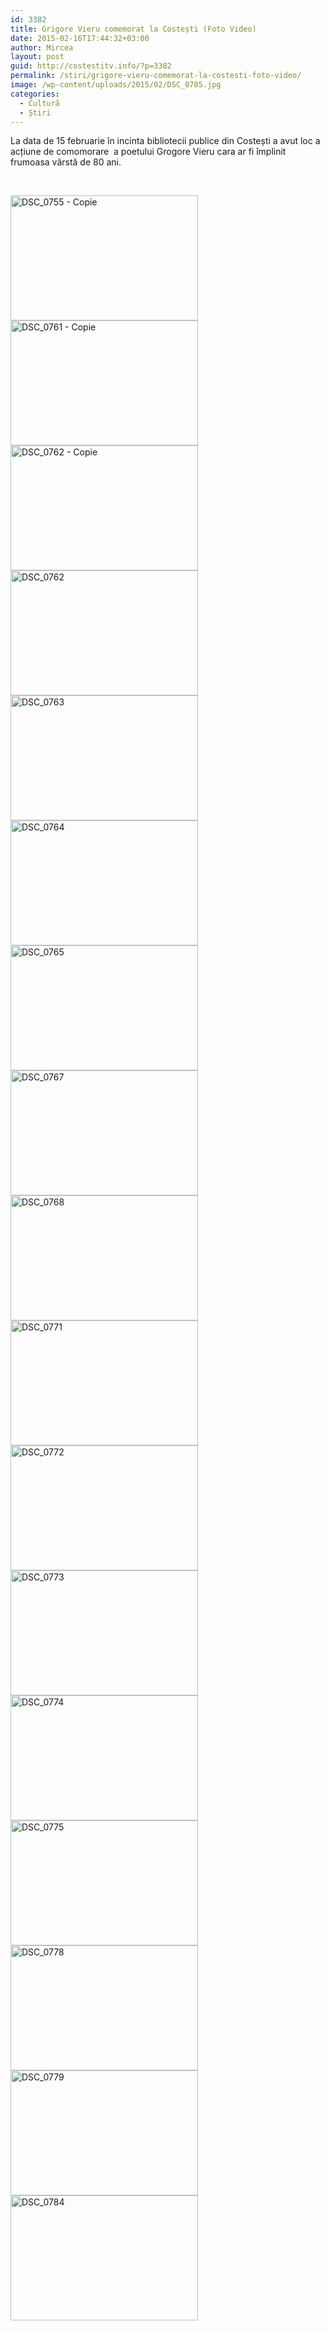 ```yaml
---
id: 3382
title: Grigore Vieru comemorat la Costești (Foto Video)
date: 2015-02-16T17:44:32+03:00
author: Mircea
layout: post
guid: http://costestitv.info/?p=3382
permalink: /stiri/grigore-vieru-comemorat-la-costesti-foto-video/
image: /wp-content/uploads/2015/02/DSC_0785.jpg
categories:
  - Cultură
  - Știri
---
```

La data de 15 februarie în incinta bibliotecii publice din Costești a avut loc a acțiune de comomorare  a poetului Grogore Vieru cara ar fi împlinit frumoasa vârstă de 80 ani.<!--more-->

&nbsp;

[<img class="alignnone size-medium wp-image-3383" src="http://costestitv.info/wp-content/uploads/2015/02/DSC_0755-Copie-300x200.jpg" alt="DSC_0755 - Copie" width="300" height="200" srcset="http://costestitv.ddev.local/wp-content/uploads/2015/02/DSC_0755-Copie-300x200.jpg 300w, http://costestitv.ddev.local/wp-content/uploads/2015/02/DSC_0755-Copie.jpg 1024w, http://costestitv.ddev.local/wp-content/uploads/2015/02/DSC_0755-Copie-90x60.jpg 90w, http://costestitv.ddev.local/wp-content/uploads/2015/02/DSC_0755-Copie-180x120.jpg 180w, http://costestitv.ddev.local/wp-content/uploads/2015/02/DSC_0755-Copie-95x64.jpg 95w" sizes="(max-width: 300px) 100vw, 300px" />](http://costestitv.info/wp-content/uploads/2015/02/DSC_0755-Copie.jpg) [<img class="alignnone size-medium wp-image-3384" src="http://costestitv.info/wp-content/uploads/2015/02/DSC_0761-Copie-300x200.jpg" alt="DSC_0761 - Copie" width="300" height="200" srcset="http://costestitv.ddev.local/wp-content/uploads/2015/02/DSC_0761-Copie-300x200.jpg 300w, http://costestitv.ddev.local/wp-content/uploads/2015/02/DSC_0761-Copie.jpg 1024w, http://costestitv.ddev.local/wp-content/uploads/2015/02/DSC_0761-Copie-90x60.jpg 90w, http://costestitv.ddev.local/wp-content/uploads/2015/02/DSC_0761-Copie-180x120.jpg 180w, http://costestitv.ddev.local/wp-content/uploads/2015/02/DSC_0761-Copie-95x64.jpg 95w" sizes="(max-width: 300px) 100vw, 300px" />](http://costestitv.info/wp-content/uploads/2015/02/DSC_0761-Copie.jpg) [<img class="alignnone size-medium wp-image-3385" src="http://costestitv.info/wp-content/uploads/2015/02/DSC_0762-Copie-300x200.jpg" alt="DSC_0762 - Copie" width="300" height="200" srcset="http://costestitv.ddev.local/wp-content/uploads/2015/02/DSC_0762-Copie-300x200.jpg 300w, http://costestitv.ddev.local/wp-content/uploads/2015/02/DSC_0762-Copie.jpg 1024w, http://costestitv.ddev.local/wp-content/uploads/2015/02/DSC_0762-Copie-90x60.jpg 90w, http://costestitv.ddev.local/wp-content/uploads/2015/02/DSC_0762-Copie-180x120.jpg 180w, http://costestitv.ddev.local/wp-content/uploads/2015/02/DSC_0762-Copie-95x64.jpg 95w" sizes="(max-width: 300px) 100vw, 300px" />](http://costestitv.info/wp-content/uploads/2015/02/DSC_0762-Copie.jpg) [<img class="alignnone size-medium wp-image-3386" src="http://costestitv.info/wp-content/uploads/2015/02/DSC_0762-300x200.jpg" alt="DSC_0762" width="300" height="200" srcset="http://costestitv.ddev.local/wp-content/uploads/2015/02/DSC_0762-300x200.jpg 300w, http://costestitv.ddev.local/wp-content/uploads/2015/02/DSC_0762.jpg 1024w, http://costestitv.ddev.local/wp-content/uploads/2015/02/DSC_0762-90x60.jpg 90w, http://costestitv.ddev.local/wp-content/uploads/2015/02/DSC_0762-180x120.jpg 180w, http://costestitv.ddev.local/wp-content/uploads/2015/02/DSC_0762-95x64.jpg 95w" sizes="(max-width: 300px) 100vw, 300px" />](http://costestitv.info/wp-content/uploads/2015/02/DSC_0762.jpg) [<img class="alignnone size-medium wp-image-3387" src="http://costestitv.info/wp-content/uploads/2015/02/DSC_0763-300x200.jpg" alt="DSC_0763" width="300" height="200" srcset="http://costestitv.ddev.local/wp-content/uploads/2015/02/DSC_0763-300x200.jpg 300w, http://costestitv.ddev.local/wp-content/uploads/2015/02/DSC_0763.jpg 1024w, http://costestitv.ddev.local/wp-content/uploads/2015/02/DSC_0763-90x60.jpg 90w, http://costestitv.ddev.local/wp-content/uploads/2015/02/DSC_0763-180x120.jpg 180w, http://costestitv.ddev.local/wp-content/uploads/2015/02/DSC_0763-95x64.jpg 95w" sizes="(max-width: 300px) 100vw, 300px" />](http://costestitv.info/wp-content/uploads/2015/02/DSC_0763.jpg) [<img class="alignnone size-medium wp-image-3388" src="http://costestitv.info/wp-content/uploads/2015/02/DSC_0764-300x200.jpg" alt="DSC_0764" width="300" height="200" srcset="http://costestitv.ddev.local/wp-content/uploads/2015/02/DSC_0764-300x200.jpg 300w, http://costestitv.ddev.local/wp-content/uploads/2015/02/DSC_0764.jpg 1024w, http://costestitv.ddev.local/wp-content/uploads/2015/02/DSC_0764-90x60.jpg 90w, http://costestitv.ddev.local/wp-content/uploads/2015/02/DSC_0764-180x120.jpg 180w, http://costestitv.ddev.local/wp-content/uploads/2015/02/DSC_0764-95x64.jpg 95w" sizes="(max-width: 300px) 100vw, 300px" />](http://costestitv.info/wp-content/uploads/2015/02/DSC_0764.jpg) [<img class="alignnone size-medium wp-image-3389" src="http://costestitv.info/wp-content/uploads/2015/02/DSC_0765-300x200.jpg" alt="DSC_0765" width="300" height="200" srcset="http://costestitv.ddev.local/wp-content/uploads/2015/02/DSC_0765-300x200.jpg 300w, http://costestitv.ddev.local/wp-content/uploads/2015/02/DSC_0765.jpg 1024w, http://costestitv.ddev.local/wp-content/uploads/2015/02/DSC_0765-90x60.jpg 90w, http://costestitv.ddev.local/wp-content/uploads/2015/02/DSC_0765-180x120.jpg 180w, http://costestitv.ddev.local/wp-content/uploads/2015/02/DSC_0765-95x64.jpg 95w" sizes="(max-width: 300px) 100vw, 300px" />](http://costestitv.info/wp-content/uploads/2015/02/DSC_0765.jpg) [<img class="alignnone size-medium wp-image-3390" src="http://costestitv.info/wp-content/uploads/2015/02/DSC_0767-300x200.jpg" alt="DSC_0767" width="300" height="200" srcset="http://costestitv.ddev.local/wp-content/uploads/2015/02/DSC_0767-300x200.jpg 300w, http://costestitv.ddev.local/wp-content/uploads/2015/02/DSC_0767.jpg 1024w, http://costestitv.ddev.local/wp-content/uploads/2015/02/DSC_0767-90x60.jpg 90w, http://costestitv.ddev.local/wp-content/uploads/2015/02/DSC_0767-180x120.jpg 180w, http://costestitv.ddev.local/wp-content/uploads/2015/02/DSC_0767-95x64.jpg 95w" sizes="(max-width: 300px) 100vw, 300px" />](http://costestitv.info/wp-content/uploads/2015/02/DSC_0767.jpg) [<img class="alignnone size-medium wp-image-3391" src="http://costestitv.info/wp-content/uploads/2015/02/DSC_0768-300x200.jpg" alt="DSC_0768" width="300" height="200" srcset="http://costestitv.ddev.local/wp-content/uploads/2015/02/DSC_0768-300x200.jpg 300w, http://costestitv.ddev.local/wp-content/uploads/2015/02/DSC_0768.jpg 1024w, http://costestitv.ddev.local/wp-content/uploads/2015/02/DSC_0768-90x60.jpg 90w, http://costestitv.ddev.local/wp-content/uploads/2015/02/DSC_0768-180x120.jpg 180w, http://costestitv.ddev.local/wp-content/uploads/2015/02/DSC_0768-95x64.jpg 95w" sizes="(max-width: 300px) 100vw, 300px" />](http://costestitv.info/wp-content/uploads/2015/02/DSC_0768.jpg) [<img class="alignnone size-medium wp-image-3392" src="http://costestitv.info/wp-content/uploads/2015/02/DSC_0771-300x200.jpg" alt="DSC_0771" width="300" height="200" srcset="http://costestitv.ddev.local/wp-content/uploads/2015/02/DSC_0771-300x200.jpg 300w, http://costestitv.ddev.local/wp-content/uploads/2015/02/DSC_0771.jpg 1024w, http://costestitv.ddev.local/wp-content/uploads/2015/02/DSC_0771-90x60.jpg 90w, http://costestitv.ddev.local/wp-content/uploads/2015/02/DSC_0771-180x120.jpg 180w, http://costestitv.ddev.local/wp-content/uploads/2015/02/DSC_0771-95x64.jpg 95w" sizes="(max-width: 300px) 100vw, 300px" />](http://costestitv.info/wp-content/uploads/2015/02/DSC_0771.jpg) [<img class="alignnone size-medium wp-image-3393" src="http://costestitv.info/wp-content/uploads/2015/02/DSC_0772-300x200.jpg" alt="DSC_0772" width="300" height="200" srcset="http://costestitv.ddev.local/wp-content/uploads/2015/02/DSC_0772-300x200.jpg 300w, http://costestitv.ddev.local/wp-content/uploads/2015/02/DSC_0772.jpg 1024w, http://costestitv.ddev.local/wp-content/uploads/2015/02/DSC_0772-90x60.jpg 90w, http://costestitv.ddev.local/wp-content/uploads/2015/02/DSC_0772-180x120.jpg 180w, http://costestitv.ddev.local/wp-content/uploads/2015/02/DSC_0772-95x64.jpg 95w" sizes="(max-width: 300px) 100vw, 300px" />](http://costestitv.info/wp-content/uploads/2015/02/DSC_0772.jpg) [<img class="alignnone size-medium wp-image-3394" src="http://costestitv.info/wp-content/uploads/2015/02/DSC_0773-300x200.jpg" alt="DSC_0773" width="300" height="200" srcset="http://costestitv.ddev.local/wp-content/uploads/2015/02/DSC_0773-300x200.jpg 300w, http://costestitv.ddev.local/wp-content/uploads/2015/02/DSC_0773.jpg 1024w, http://costestitv.ddev.local/wp-content/uploads/2015/02/DSC_0773-90x60.jpg 90w, http://costestitv.ddev.local/wp-content/uploads/2015/02/DSC_0773-180x120.jpg 180w, http://costestitv.ddev.local/wp-content/uploads/2015/02/DSC_0773-95x64.jpg 95w" sizes="(max-width: 300px) 100vw, 300px" />](http://costestitv.info/wp-content/uploads/2015/02/DSC_0773.jpg) [<img class="alignnone size-medium wp-image-3395" src="http://costestitv.info/wp-content/uploads/2015/02/DSC_0774-300x200.jpg" alt="DSC_0774" width="300" height="200" srcset="http://costestitv.ddev.local/wp-content/uploads/2015/02/DSC_0774-300x200.jpg 300w, http://costestitv.ddev.local/wp-content/uploads/2015/02/DSC_0774.jpg 1024w, http://costestitv.ddev.local/wp-content/uploads/2015/02/DSC_0774-90x60.jpg 90w, http://costestitv.ddev.local/wp-content/uploads/2015/02/DSC_0774-180x120.jpg 180w, http://costestitv.ddev.local/wp-content/uploads/2015/02/DSC_0774-95x64.jpg 95w" sizes="(max-width: 300px) 100vw, 300px" />](http://costestitv.info/wp-content/uploads/2015/02/DSC_0774.jpg) [<img class="alignnone size-medium wp-image-3396" src="http://costestitv.info/wp-content/uploads/2015/02/DSC_0775-300x200.jpg" alt="DSC_0775" width="300" height="200" srcset="http://costestitv.ddev.local/wp-content/uploads/2015/02/DSC_0775-300x200.jpg 300w, http://costestitv.ddev.local/wp-content/uploads/2015/02/DSC_0775.jpg 1024w, http://costestitv.ddev.local/wp-content/uploads/2015/02/DSC_0775-90x60.jpg 90w, http://costestitv.ddev.local/wp-content/uploads/2015/02/DSC_0775-180x120.jpg 180w, http://costestitv.ddev.local/wp-content/uploads/2015/02/DSC_0775-95x64.jpg 95w" sizes="(max-width: 300px) 100vw, 300px" />](http://costestitv.info/wp-content/uploads/2015/02/DSC_0775.jpg) [<img class="alignnone size-medium wp-image-3397" src="http://costestitv.info/wp-content/uploads/2015/02/DSC_0778-300x200.jpg" alt="DSC_0778" width="300" height="200" srcset="http://costestitv.ddev.local/wp-content/uploads/2015/02/DSC_0778-300x200.jpg 300w, http://costestitv.ddev.local/wp-content/uploads/2015/02/DSC_0778.jpg 1024w, http://costestitv.ddev.local/wp-content/uploads/2015/02/DSC_0778-90x60.jpg 90w, http://costestitv.ddev.local/wp-content/uploads/2015/02/DSC_0778-180x120.jpg 180w, http://costestitv.ddev.local/wp-content/uploads/2015/02/DSC_0778-95x64.jpg 95w" sizes="(max-width: 300px) 100vw, 300px" />](http://costestitv.info/wp-content/uploads/2015/02/DSC_0778.jpg) [<img class="alignnone size-medium wp-image-3398" src="http://costestitv.info/wp-content/uploads/2015/02/DSC_0779-300x200.jpg" alt="DSC_0779" width="300" height="200" srcset="http://costestitv.ddev.local/wp-content/uploads/2015/02/DSC_0779-300x200.jpg 300w, http://costestitv.ddev.local/wp-content/uploads/2015/02/DSC_0779.jpg 1024w, http://costestitv.ddev.local/wp-content/uploads/2015/02/DSC_0779-90x60.jpg 90w, http://costestitv.ddev.local/wp-content/uploads/2015/02/DSC_0779-180x120.jpg 180w, http://costestitv.ddev.local/wp-content/uploads/2015/02/DSC_0779-95x64.jpg 95w" sizes="(max-width: 300px) 100vw, 300px" />](http://costestitv.info/wp-content/uploads/2015/02/DSC_0779.jpg) [<img class="alignnone size-medium wp-image-3399" src="http://costestitv.info/wp-content/uploads/2015/02/DSC_0784-300x200.jpg" alt="DSC_0784" width="300" height="200" srcset="http://costestitv.ddev.local/wp-content/uploads/2015/02/DSC_0784-300x200.jpg 300w, http://costestitv.ddev.local/wp-content/uploads/2015/02/DSC_0784.jpg 1024w, http://costestitv.ddev.local/wp-content/uploads/2015/02/DSC_0784-90x60.jpg 90w, http://costestitv.ddev.local/wp-content/uploads/2015/02/DSC_0784-180x120.jpg 180w, http://costestitv.ddev.local/wp-content/uploads/2015/02/DSC_0784-95x64.jpg 95w" sizes="(max-width: 300px) 100vw, 300px" />](http://costestitv.info/wp-content/uploads/2015/02/DSC_0784.jpg)